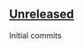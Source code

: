 ## [Unreleased][unreleased]
Initial commits

[unreleased]: https://github.com/danzilio/puppet-report_all_the_things/tree
